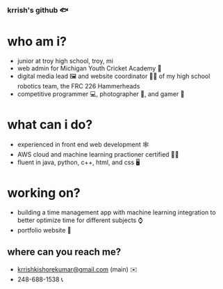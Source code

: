 ### krrish's github 🐟

# who am i?
- junior at troy high school, troy, mi
- web admin for Michigan Youth Cricket Academy 🏏
- digital media lead 🖼️ and website coordinator 🧑‍💻 of my high school robotics team, the FRC 226 Hammerheads
- competitive programmer 💻, photographer 📸, and gamer 👾
# what can i do?
- experienced in front end web development 🕸️
- AWS cloud and machine learning practioner certified 👩‍💼
- fluent in java, python, c++, html, and css 🖥️
# working on?
- building a time management app with machine learning integration to better optimize time for different subjects ⌚
- portfolio website 🛜
## where can you reach me?
- krrishkishorekumar@gmail.com (main) ✉️
- 248-688-1538 📞
<!--
**therealfiish/therealfiish** is a ✨ _special_ ✨ repository because its `README.md` (this file) appears on your GitHub profile.

Here are some ideas to get you started:

- 🔭 I’m currently working on ...
- 🌱 I’m currently learning ...
- 👯 I’m looking to collaborate on ...
- 🤔 I’m looking for help with ...
- 💬 Ask me about ...
- 📫 How to reach me: ...
- 😄 Pronouns: ...
- ⚡ Fun fact: ...
-->
